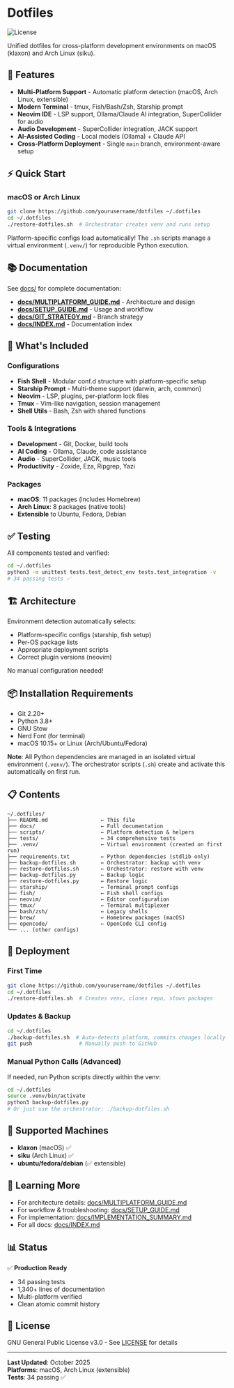 # Dotfiles

![License](https://img.shields.io/badge/license-GPL--3.0-blue)

Unified dotfiles for cross-platform development environments on macOS (klaxon) and Arch Linux (siku).

## 🎯 Features

- **Multi-Platform Support** - Automatic platform detection (macOS, Arch Linux, extensible)
- **Modern Terminal** - tmux, Fish/Bash/Zsh, Starship prompt
- **Neovim IDE** - LSP support, Ollama/Claude AI integration, SuperCollider for audio
- **Audio Development** - SuperCollider integration, JACK support
- **AI-Assisted Coding** - Local models (Ollama) + Claude API
- **Cross-Platform Deployment** - Single `main` branch, environment-aware setup

## ⚡ Quick Start

### macOS or Arch Linux
```bash
git clone https://github.com/yourusername/dotfiles ~/.dotfiles
cd ~/.dotfiles
./restore-dotfiles.sh  # Orchestrator creates venv and runs setup
```

Platform-specific configs load automatically! The `.sh` scripts manage a virtual environment (`.venv/`) for reproducible Python execution.

## 📚 Documentation

See [docs/](./docs/) for complete documentation:

- **[docs/MULTIPLATFORM_GUIDE.md](./docs/MULTIPLATFORM_GUIDE.md)** - Architecture and design
- **[docs/SETUP_GUIDE.md](./docs/SETUP_GUIDE.md)** - Usage and workflow
- **[docs/GIT_STRATEGY.md](./docs/GIT_STRATEGY.md)** - Branch strategy
- **[docs/INDEX.md](./docs/INDEX.md)** - Documentation index

## 🔧 What's Included

### Configurations
- **Fish Shell** - Modular conf.d structure with platform-specific setup
- **Starship Prompt** - Multi-theme support (darwin, arch, common)
- **Neovim** - LSP, plugins, per-platform lock files
- **Tmux** - Vim-like navigation, session management
- **Shell Utils** - Bash, Zsh with shared functions

### Tools & Integrations
- **Development** - Git, Docker, build tools
- **AI Coding** - Ollama, Claude, code assistance
- **Audio** - SuperCollider, JACK, music tools
- **Productivity** - Zoxide, Eza, Ripgrep, Yazi

### Packages
- **macOS**: 11 packages (includes Homebrew)
- **Arch Linux**: 8 packages (native tools)
- **Extensible** to Ubuntu, Fedora, Debian

## ✅ Testing

All components tested and verified:
```bash
cd ~/.dotfiles
python3 -m unittest tests.test_detect_env tests.test_integration -v
# 34 passing tests ✅
```

## 🏗️ Architecture

Environment detection automatically selects:
- Platform-specific configs (starship, fish setup)
- Per-OS package lists
- Appropriate deployment scripts
- Correct plugin versions (neovim)

No manual configuration needed!

## 📦 Installation Requirements

- Git 2.20+
- Python 3.8+
- GNU Stow
- Nerd Font (for terminal)
- macOS 10.15+ or Linux (Arch/Ubuntu/Fedora)

**Note**: All Python dependencies are managed in an isolated virtual environment (`.venv/`). The orchestrator scripts (`.sh`) create and activate this automatically on first run.

## 📋 Contents

```
~/.dotfiles/
├── README.md                 ← This file
├── docs/                     ← Full documentation
├── scripts/                  ← Platform detection & helpers
├── tests/                    ← 34 comprehensive tests
├── .venv/                    ← Virtual environment (created on first run)
├── requirements.txt          ← Python dependencies (stdlib only)
├── backup-dotfiles.sh        ← Orchestrator: backup with venv
├── restore-dotfiles.sh       ← Orchestrator: restore with venv
├── backup-dotfiles.py        ← Backup logic
├── restore-dotfiles.py       ← Restore logic
├── starship/                 ← Terminal prompt configs
├── fish/                     ← Fish shell configs
├── neovim/                   ← Editor configuration
├── tmux/                     ← Terminal multiplexer
├── bash/zsh/                 ← Legacy shells
├── brew/                     ← Homebrew packages (macOS)
├── opencode/                 ← OpenCode CLI config
└── ... (other configs)
```

## 🚀 Deployment

### First Time
```bash
git clone https://github.com/yourusername/dotfiles ~/.dotfiles
cd ~/.dotfiles
./restore-dotfiles.sh  # Creates venv, clones repo, stows packages
```

### Updates & Backup
```bash
cd ~/.dotfiles
./backup-dotfiles.sh  # Auto-detects platform, commits changes locally
git push               # Manually push to GitHub
```

### Manual Python Calls (Advanced)
If needed, run Python scripts directly within the venv:
```bash
cd ~/.dotfiles
source .venv/bin/activate
python3 backup-dotfiles.py
# Or just use the orchestrator: ./backup-dotfiles.sh
```

## 🤝 Supported Machines

- **klaxon** (macOS) ✅
- **siku** (Arch Linux) ✅
- **ubuntu/fedora/debian** (✅ extensible)

## 📖 Learning More

- For architecture details: [docs/MULTIPLATFORM_GUIDE.md](./docs/MULTIPLATFORM_GUIDE.md)
- For workflow & troubleshooting: [docs/SETUP_GUIDE.md](./docs/SETUP_GUIDE.md)
- For implementation: [docs/IMPLEMENTATION_SUMMARY.md](./docs/IMPLEMENTATION_SUMMARY.md)
- For all docs: [docs/INDEX.md](./docs/INDEX.md)

## 📊 Status

✅ **Production Ready**
- 34 passing tests
- 1,340+ lines of documentation
- Multi-platform verified
- Clean atomic commit history

## 📄 License

GNU General Public License v3.0 - See [LICENSE](LICENSE) for details

---

**Last Updated**: October 2025  
**Platforms**: macOS, Arch Linux (extensible)  
**Tests**: 34 passing ✅
